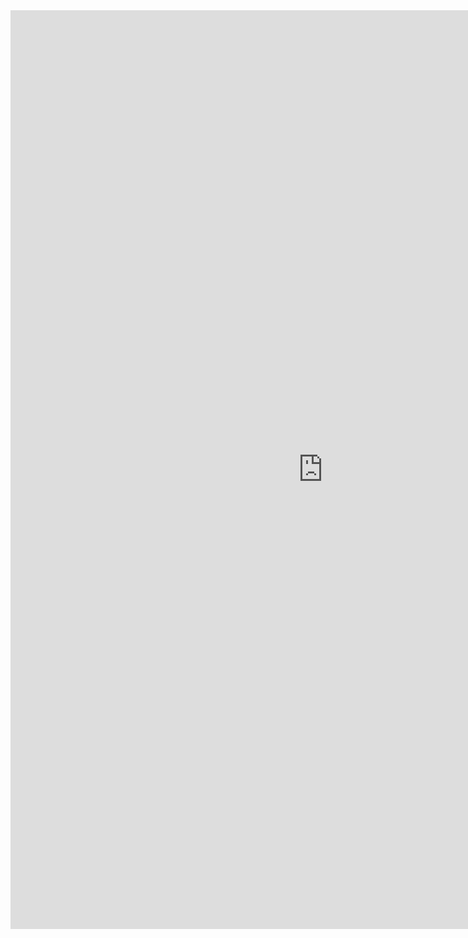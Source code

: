 <iframe allowtransparency="true" frameborder="0" scrolling="no" src="http://udsfoundation.webs.com/click" style="border: none; height: 1470px; width: 1000px;"> </iframe>
